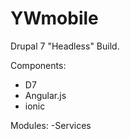 YWmobile
========

Drupal 7 "Headless" Build.

Components:
- D7
- Angular.js
- ionic

Modules:
-Services
